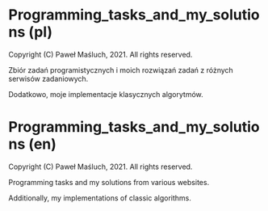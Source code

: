# Programming_tasks_and_my_solutions (pl)

Copyright (C) Paweł Maśluch, 2021. All rights reserved.

Zbiór zadań programistycznych i moich rozwiązań zadań z różnych serwisów zadaniowych.

Dodatkowo, moje implementacje klasycznych algorytmów.

# Programming_tasks_and_my_solutions (en)

Copyright (C) Paweł Maśluch, 2021. All rights reserved.

Programming tasks and my solutions from various websites.

Additionally, my implementations of classic algorithms.
